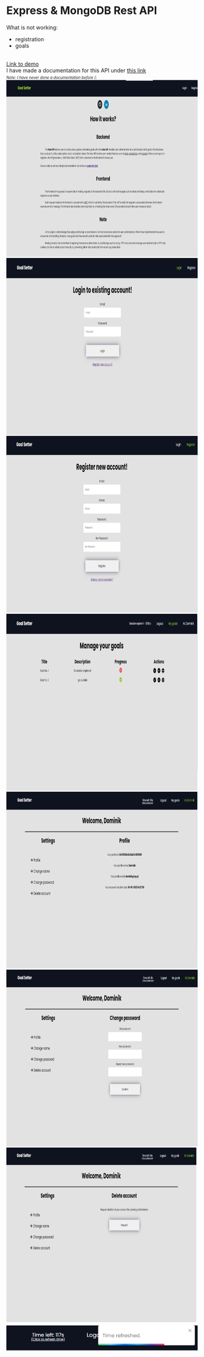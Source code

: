 # Express & MongoDB Rest API

What is not working:<br />
 - registration<br />
 - goals<br />
 <br />
<a href="https://appmern.herokuapp.com/">Link to demo</a>

<br />
I have made a documentation for this API under <a href="https://dominiks-organization-1.gitbook.io/mern-stack-api-docs/"> this link </a> <br/>
<i style="font-size:10px"> Note: I have never done a documentation before (: </i>
<img src="https://raw.githubusercontent.com/xstiff/mern-stack-project/main/images/image_home.png" alt="home" width="950px" height="465"/>
<img src="https://raw.githubusercontent.com/xstiff/mern-stack-project/main/images/image_login.png" alt="login" width="950px" height="465"/>
<img src="https://raw.githubusercontent.com/xstiff/mern-stack-project/main/images/image_register.png" alt="register" width="950px" height="465"/>
<img src="https://raw.githubusercontent.com/xstiff/mern-stack-project/main/images/image_my_goals.png" alt="mygoals" width="950px" height="465"/>
<img src="https://raw.githubusercontent.com/xstiff/mern-stack-project/main/images/image_profile_1.png" alt="profile1" width="950px" height="465"/>
<img src="https://raw.githubusercontent.com/xstiff/mern-stack-project/main/images/image_profile_2.png" alt="profile2" width="950px" height="465"/>
<img src="https://raw.githubusercontent.com/xstiff/mern-stack-project/main/images/image_profile_3.png" alt="profile3" width="950px" height="465"/>
<img src="https://raw.githubusercontent.com/xstiff/mern-stack-project/main/images/refresh.png" alt="refresh"/>
